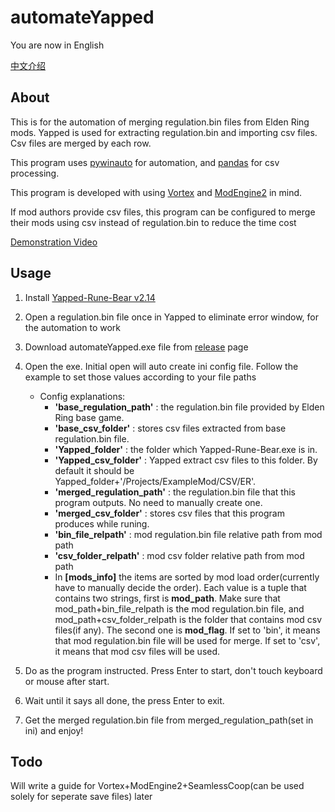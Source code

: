 # automateYapped

You are now in English

[中文介绍](README.zh_CN.md)

## **About**

This is for the automation of merging regulation.bin files from Elden Ring mods. Yapped is used for extracting regulation.bin and importing csv files. Csv files are merged by each row.

This program uses [pywinauto](https://github.com/pywinauto/pywinauto) for automation, and [pandas](https://github.com/pandas-dev/pandas/) for csv processing.

This program is developed with using [Vortex](https://www.nexusmods.com/about/vortex/) and [ModEngine2](https://github.com/soulsmods/ModEngine2/releases) in mind.

If mod authors provide csv files, this program can be configured to merge their mods using csv instead of regulation.bin to reduce the time cost

[Demonstration Video](https://youtu.be/qJuwR3drlrI)

## **Usage**

1. Install [Yapped-Rune-Bear v2.14](https://github.com/vawser/Yapped-Rune-Bear/releases/tag/2.14)
2. Open a regulation.bin file once in Yapped to eliminate error window, for the automation to work
3. Download automateYapped.exe file from [release](https://github.com/SkpC9/automateYapped/releases) page
4. Open the exe. Initial open will auto create ini config file. Follow the example to set those values according to your file paths

    * Config explanations:
        * **'base_regulation_path'** : the regulation.bin file provided by Elden Ring base game.
        * **'base_csv_folder'** : stores csv files extracted from base regulation.bin file.
        * **'Yapped_folder'** : the folder which Yapped-Rune-Bear.exe is in.
        * **'Yapped_csv_folder'** : Yapped extract csv files to this folder. By default it should be Yapped_folder+'/Projects/ExampleMod/CSV/ER'.
        * **'merged_regulation_path'** : the regulation.bin file that this program outputs. No need to manually create one.
        * **'merged_csv_folder'** : stores csv files that this program produces while runing.
        * **'bin_file_relpath'** : mod regulation.bin file relative path from mod path
        * **'csv_folder_relpath'** : mod csv folder relative path from mod path
        * In **[mods_info]** the items are sorted by mod load order(currently have to manually decide the order). Each value is a tuple that contains two strings, first is **mod_path**. Make sure that mod_path+bin_file_relpath is the mod regulation.bin file, and mod_path+csv_folder_relpath is the folder that contains mod csv files(if any). The second one is **mod_flag**. If set to 'bin', it means that mod regulation.bin file will be used for merge. If set to 'csv', it means that mod csv files will be used.

5. Do as the program instructed. Press Enter to start, don't touch keyboard or mouse after start.
6. Wait until it says all done, the press Enter to exit.
7. Get the merged regulation.bin file from merged_regulation_path(set in ini) and enjoy!

## Todo

Will write a guide for Vortex+ModEngine2+SeamlessCoop(can be used solely for seperate save files) later
